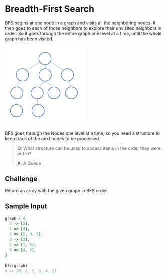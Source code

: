 # Breadth-First Search

BFS begins at one node in a graph and visits all the neighboring nodes. It then goes to each of those neighbors to explore their unvisited neighbors in order. So it goes through the entire graph one level at a time, until the whole graph has been visited.

![Breadth-First Search](bfs.gif)

BFS goes through the Nodes one level at a time, so you need a structure to keep track of the next nodes to be processed.

> **Q**: What structure can be used to access items in the order they were put in?
>
> **A**: A Queue

## Challenge

Return an array with the given graph in BFS order.

## Sample Input

```ruby
graph = {
  0 => [2],
  1 => [4],
  2 => [5, 0, 3],
  3 => [2],
  4 => [1, 5],
  5 => [4, 2]
}

bfs(graph)
# => [0, 2, 5, 3, 4, 1]
```
